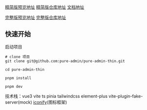 [精简版预览地址](https://pure-admin-thin.netlify.app/) [精简版仓库地址](https://github.com/pure-admin/pure-admin-thin) [文档地址](https://pure-admin.github.io/pure-admin-doc/)

[完整版预览地址](https://pure-admin.github.io/vue-pure-admin/#/welcome) [完整版仓库地址](https://github.com/pure-admin/vue-pure-admin)

## 快速开始

启动项目

```shell
# clone 项目
git clone git@github.com:pure-admin/pure-admin-thin.git

cd pure-admin-thin

pnpm install

pnpm dev
```

技术栈：vue3 vite ts pinia tailwindcss element-plus vite-plugin-fake-server\(mock\) [iconify](https://icones.js.org/)\(图标框架\)
